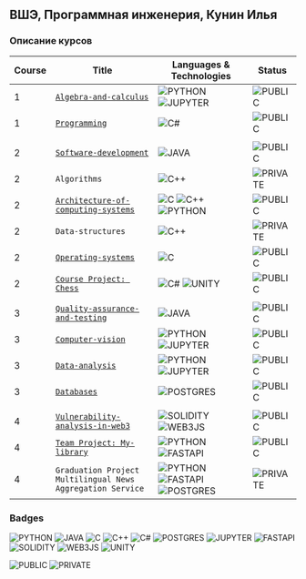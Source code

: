 ## ВШЭ, Программная инженерия, Кунин Илья

### Описание курсов

| Course | Title                                                                                                                    | Languages & Technologies                                                                                                                                                                                                                                                                                                             | Status                                                                                                       |
|--------|--------------------------------------------------------------------------------------------------------------------------|--------------------------------------------------------------------------------------------------------------------------------------------------------------------------------------------------------------------------------------------------------------------------------------------------------------------------------------|--------------------------------------------------------------------------------------------------------------|
| 1      | [`Algebra-and-calculus`](https://github.com/richerX/University/tree/main/Algebra-and-calculus)                           | ![PYTHON](https://img.shields.io/badge/python-009999?style=for-the-badge&logo=python&logoColor=white) ![JUPYTER](https://img.shields.io/badge/jupyter-CC3333.svg?style=for-the-badge&logo=jupyter&logoColor=white)                                                                                                                   | ![PUBLIC](https://img.shields.io/badge/PUBLIC-339966.svg?style=for-the-badge&logo=checkmarx&logoColor=white) |
| 1      | [`Programming`](https://github.com/richerX/University/tree/main/Programming)                                             | ![C#](https://img.shields.io/badge/c%23-3399CC.svg?style=for-the-badge&logo=csharp&logoColor=white)                                                                                                                                                                                                                                  | ![PUBLIC](https://img.shields.io/badge/PUBLIC-339966.svg?style=for-the-badge&logo=checkmarx&logoColor=white) |
|        |                                                                                                                          |                                                                                                                                                                                                                                                                                                                                      |                                                                                                              |
| 2      | [`Software-development`](https://github.com/richerX/University/tree/main/Software-development)                           | ![JAVA](https://img.shields.io/badge/java-FF6600.svg?style=for-the-badge)                                                                                                                                                                                                                                                            | ![PUBLIC](https://img.shields.io/badge/PUBLIC-339966.svg?style=for-the-badge&logo=checkmarx&logoColor=white) |
| 2      | `Algorithms`                                                                                                             | ![C++](https://img.shields.io/badge/c++-3399CC.svg?style=for-the-badge&logo=c%2B%2B&logoColor=white)                                                                                                                                                                                                                                 | ![PRIVATE](https://img.shields.io/badge/PRIVATE-CC3333.svg?style=for-the-badge&logo=adblock&logoColor=white) |
| 2      | [`Architecture-of-computing-systems`](https://github.com/richerX/University/tree/main/Architecture-of-computing-systems) | ![C](https://img.shields.io/badge/c-3399CC.svg?style=for-the-badge&logo=c&logoColor=white) ![C++](https://img.shields.io/badge/c++-3399CC.svg?style=for-the-badge&logo=c%2B%2B&logoColor=white) ![PYTHON](https://img.shields.io/badge/python-009999?style=for-the-badge&logo=python&logoColor=white)                                | ![PUBLIC](https://img.shields.io/badge/PUBLIC-339966.svg?style=for-the-badge&logo=checkmarx&logoColor=white) |
| 2      | `Data-structures`                                                                                                        | ![C++](https://img.shields.io/badge/c++-3399CC.svg?style=for-the-badge&logo=c%2B%2B&logoColor=white)                                                                                                                                                                                                                                 | ![PRIVATE](https://img.shields.io/badge/PRIVATE-CC3333.svg?style=for-the-badge&logo=adblock&logoColor=white) |
| 2      | [`Operating-systems`](https://github.com/richerX/University/tree/main/Operating-systems)                                 | ![C](https://img.shields.io/badge/c-3399CC.svg?style=for-the-badge&logo=c&logoColor=white)                                                                                                                                                                                                                                           | ![PUBLIC](https://img.shields.io/badge/PUBLIC-339966.svg?style=for-the-badge&logo=checkmarx&logoColor=white) |
| 2      | [`Course Project: Chess`](https://github.com/richerX/University/tree/main/Operating-systems)                             | ![C#](https://img.shields.io/badge/c%23-3399CC.svg?style=for-the-badge&logo=csharp&logoColor=white) ![UNITY](https://img.shields.io/badge/unity-353535.svg?style=for-the-badge&logo=unity&logoColor=white)                                                                                                                           | ![PUBLIC](https://img.shields.io/badge/PUBLIC-339966.svg?style=for-the-badge&logo=checkmarx&logoColor=white) |
|        |                                                                                                                          |                                                                                                                                                                                                                                                                                                                                      |                                                                                                              |
| 3      | [`Quality-assurance-and-testing`](https://github.com/richerX/University/tree/main/Quality-assurance-and-testing)         | ![JAVA](https://img.shields.io/badge/java-FF6600.svg?style=for-the-badge)                                                                                                                                                                                                                                                            | ![PUBLIC](https://img.shields.io/badge/PUBLIC-339966.svg?style=for-the-badge&logo=checkmarx&logoColor=white) |
| 3      | [`Computer-vision`](https://github.com/richerX/University/tree/main/Computer-vision)                                     | ![PYTHON](https://img.shields.io/badge/python-009999?style=for-the-badge&logo=python&logoColor=white) ![JUPYTER](https://img.shields.io/badge/jupyter-CC3333.svg?style=for-the-badge&logo=jupyter&logoColor=white)                                                                                                                   | ![PUBLIC](https://img.shields.io/badge/PUBLIC-339966.svg?style=for-the-badge&logo=checkmarx&logoColor=white) |
| 3      | [`Data-analysis`](https://github.com/richerX/University/tree/main/Data-analysis)                                         | ![PYTHON](https://img.shields.io/badge/python-009999?style=for-the-badge&logo=python&logoColor=white) ![JUPYTER](https://img.shields.io/badge/jupyter-CC3333.svg?style=for-the-badge&logo=jupyter&logoColor=white)                                                                                                                   | ![PUBLIC](https://img.shields.io/badge/PUBLIC-339966.svg?style=for-the-badge&logo=checkmarx&logoColor=white) |
| 3      | [`Databases`](https://github.com/richerX/University/tree/main/Databases)                                                 | ![POSTGRES](https://img.shields.io/badge/postgres-336699.svg?style=for-the-badge&logo=postgresql&logoColor=white)                                                                                                                                                                                                                    | ![PUBLIC](https://img.shields.io/badge/PUBLIC-339966.svg?style=for-the-badge&logo=checkmarx&logoColor=white) |
|        |                                                                                                                          |                                                                                                                                                                                                                                                                                                                                      |                                                                                                              |
| 4      | [`Vulnerability-analysis-in-web3`](https://github.com/richerX/University/tree/main/Vulnerability-analysis-in-web3)       | ![SOLIDITY](https://img.shields.io/badge/solidity-9966CC.svg?style=for-the-badge&logo=solidity&logoColor=white) ![WEB3JS](https://img.shields.io/badge/web3.js-CC99CC.svg?style=for-the-badge&logo=web3.js&logoColor=white)                                                                                                          | ![PUBLIC](https://img.shields.io/badge/PUBLIC-339966.svg?style=for-the-badge&logo=checkmarx&logoColor=white) |
| 4      | [`Team Project: My-library`](https://github.com/richerX/University/tree/main/My-library)                                 | ![PYTHON](https://img.shields.io/badge/python-009999?style=for-the-badge&logo=python&logoColor=white) ![FASTAPI](https://img.shields.io/badge/fastapi-339966.svg?style=for-the-badge&logo=fastapi&logoColor=white)                                                                                                                   | ![PUBLIC](https://img.shields.io/badge/PUBLIC-339966.svg?style=for-the-badge&logo=checkmarx&logoColor=white) |
| 4      | `Graduation Project` <br/> `Multilingual News Aggregation Service`                                                       | ![PYTHON](https://img.shields.io/badge/python-009999?style=for-the-badge&logo=python&logoColor=white) ![FASTAPI](https://img.shields.io/badge/fastapi-339966.svg?style=for-the-badge&logo=fastapi&logoColor=white) ![POSTGRES](https://img.shields.io/badge/postgres-336699.svg?style=for-the-badge&logo=postgresql&logoColor=white) | ![PRIVATE](https://img.shields.io/badge/PRIVATE-CC3333.svg?style=for-the-badge&logo=adblock&logoColor=white) |

### Badges

![PYTHON](https://img.shields.io/badge/python-009999?style=for-the-badge&logo=python&logoColor=white)
![JAVA](https://img.shields.io/badge/java-FF6600.svg?style=for-the-badge)
![C](https://img.shields.io/badge/c-3399CC.svg?style=for-the-badge&logo=c&logoColor=white)
![C++](https://img.shields.io/badge/c++-3399CC.svg?style=for-the-badge&logo=c%2B%2B&logoColor=white)
![C#](https://img.shields.io/badge/c%23-3399CC.svg?style=for-the-badge&logo=csharp&logoColor=white)
![POSTGRES](https://img.shields.io/badge/postgres-336699.svg?style=for-the-badge&logo=postgresql&logoColor=white)
![JUPYTER](https://img.shields.io/badge/jupyter-CC3333.svg?style=for-the-badge&logo=jupyter&logoColor=white)
![FASTAPI](https://img.shields.io/badge/fastapi-339966.svg?style=for-the-badge&logo=fastapi&logoColor=white)
![SOLIDITY](https://img.shields.io/badge/solidity-9966CC.svg?style=for-the-badge&logo=solidity&logoColor=white)
![WEB3JS](https://img.shields.io/badge/web3.js-CC99CC.svg?style=for-the-badge&logo=web3.js&logoColor=white)
![UNITY](https://img.shields.io/badge/unity-353535.svg?style=for-the-badge&logo=unity&logoColor=white)

![PUBLIC](https://img.shields.io/badge/PUBLIC-339966.svg?style=for-the-badge&logo=checkmarx&logoColor=white)
![PRIVATE](https://img.shields.io/badge/PRIVATE-CC3333.svg?style=for-the-badge&logo=adblock&logoColor=white)